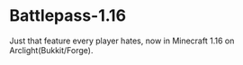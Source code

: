 # Battlepass-1.16
Just that feature every player hates, now in Minecraft 1.16 on Arclight(Bukkit/Forge).

